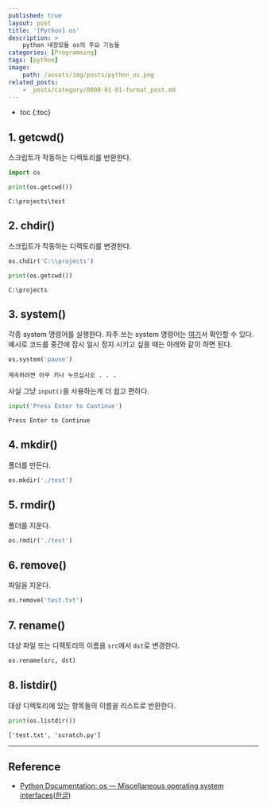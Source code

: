 ```yaml
---
published: true
layout: post
title: '[Python] os'
description: >
    python 내장모듈 os의 주요 기능들
categories: [Programming]
tags: [python]
image:
    path: /assets/img/posts/python_os.png
related_posts:
    - _posts/category/0000-01-01-format_post.md
---
```

* toc
{:toc}

## 1. getcwd()

스크립트가 작동하는 디렉토리를 반환한다.  

```python
import os

print(os.getcwd())
```
```
C:\projects\test
```

## 2. chdir()

스크립트가 작동하는 디렉토리를 변경한다.  

```python
os.chdir('C:\\projects')

print(os.getcwd())
```
```
C:\projects
```

## 3. system()

각종 system 명령어를 실행한다. 자주 쓰는 system 명령어는 [여기](/Programming/manual_cmd)서 확인할 수 있다.  
예시로 코드를 중간에 잠시 일시 정지 시키고 싶을 때는 아래와 같이 하면 된다.  

```python
os.system('pause')
```
```
계속하려면 아무 키나 누르십시오 . . .
```

사실 그냥 `input()`을 사용하는게 더 쉽고 편하다.  

```python
input('Press Enter to Continue')
```
```
Press Enter to Continue
```

## 4. mkdir()

폴더를 만든다.  

```python
os.mkdir('./test')
```

## 5. rmdir()

폴더를 지운다.  

```python
os.rmdir('./test')
```

## 6. remove()

파일을 지운다.

```python
os.remove('test.txt')
```

## 7. rename()

대상 파일 또는 디렉토리의 이름을 `src`에서 `dst`로 변경한다.  

```python
os.rename(src, dst)
```

## 8. listdir()

대상 디렉토리에 있는 항목들의 이름을 리스트로 반환한다.  

```python
print(os.listdir())
```
```
['test.txt', 'scratch.py']
```

---
## Reference
- [Python Documentation: os — Miscellaneous operating system interfaces](https://docs.python.org/3/library/os.html)([한글](https://docs.python.org/ko/3/library/os.html))